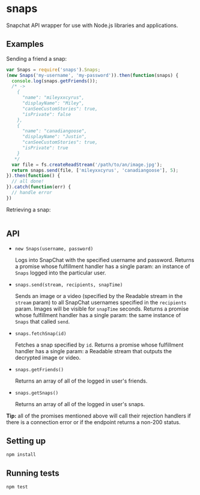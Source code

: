 snaps
=====

Snapchat API wrapper for use with Node.js libraries and applications.

## Examples
Sending a friend a snap:
```javascript
var Snaps = require('snaps').Snaps;
(new Snaps('my-username', 'my-password')).then(function(snaps) {
  console.log(snaps.getFriends());
  /* ->
    {
      "name": "mileyxxcyrus",
      "displayName": "Miley",
      "canSeeCustomStories": true,
      "isPrivate": false
    },
    {
      "name": "canadiangoose",
      "displayName": "Justin",
      "canSeeCustomStories": true,
      "isPrivate": true
    }
   */
  var file = fs.createReadStream('/path/to/an/image.jpg');
  return snaps.send(file, ['mileyxxcyrus', 'canadiangoose'], 5);
}).then(function() {
  // all done!
}).catch(function(err) {
  // handle error
})
```

Retrieving a snap:
```javascript
```

## API

- `new Snaps(username, password)`
  
  Logs into SnapChat with the specified username and password. Returns a promise whose fulfillment handler has a single param: an instance of `Snaps` logged into the particular user.

- `snaps.send(stream, recipients, snapTime)`

  Sends an image or a video (specified by the Readable stream in the `stream` param) to all SnapChat usernames specified in the `recipients` param. Images will be visible for `snapTime` seconds. Returns a promise whose fulfillment handler has a single param: the same instance of `Snaps` that called `send`.
  
- `snaps.fetchSnap(id)`

  Fetches a snap specified by `id`. Returns a promise whose fulfillment handler has a single param: a Readable stream that outputs the decrypted image or video.

- `snaps.getFriends()`

  Returns an array of all of the logged in user's friends.

- `snaps.getSnaps()`

  Returns an array of all of the logged in user's snaps.

__Tip:__ all of the promises mentioned above will call their rejection handlers if there is a connection error or if the endpoint returns a non-200 status.

## Setting up

```
npm install
```

## Running tests

```
npm test
```
